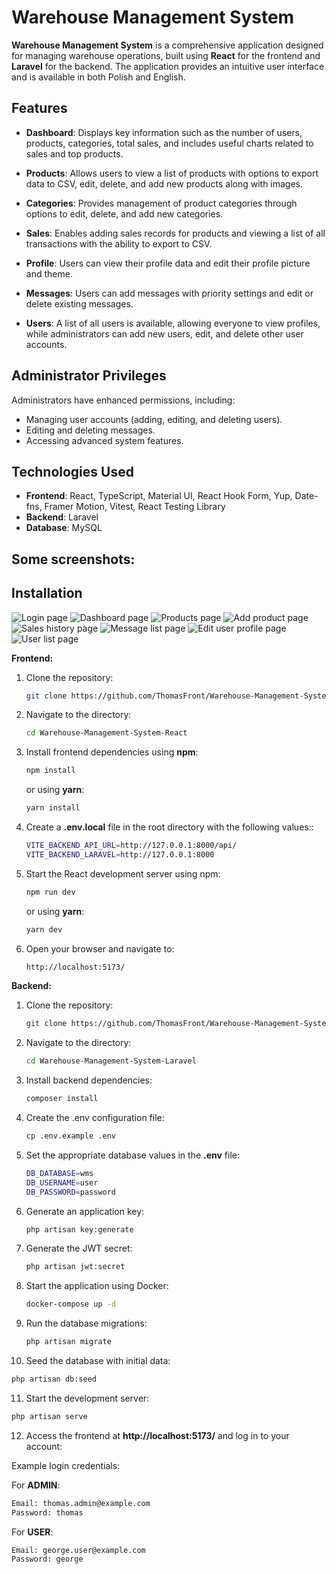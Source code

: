 # Warehouse Management System

**Warehouse Management System** is a comprehensive application designed for managing warehouse operations, built using **React** for the frontend and **Laravel** for the backend. The application provides an intuitive user interface and is available in both Polish and English.

## Features

- **Dashboard**: Displays key information such as the number of users, products, categories, total sales, and includes useful charts related to sales and top products.
  
- **Products**: Allows users to view a list of products with options to export data to CSV, edit, delete, and add new products along with images.
  
- **Categories**: Provides management of product categories through options to edit, delete, and add new categories.
  
- **Sales**: Enables adding sales records for products and viewing a list of all transactions with the ability to export to CSV.
  
- **Profile**: Users can view their profile data and edit their profile picture and theme.
  
- **Messages**: Users can add messages with priority settings and edit or delete existing messages.
  
- **Users**: A list of all users is available, allowing everyone to view profiles, while administrators can add new users, edit, and delete other user accounts.

## Administrator Privileges

Administrators have enhanced permissions, including:
- Managing user accounts (adding, editing, and deleting users).
- Editing and deleting messages.
- Accessing advanced system features.

## Technologies Used

- **Frontend**: React, TypeScript, Material UI, React Hook Form, Yup, Date-fns, Framer Motion, Vitest, React Testing Library 
- **Backend**: Laravel
- **Database**: MySQL

## Some screenshots: 

## Installation

![Login page](https://github.com/user-attachments/assets/4ecc6254-6c00-4fde-90c8-f4cc6c55efb3)
![Dashboard page](https://github.com/user-attachments/assets/ec1d4b20-8f02-45b6-b63f-1f5888209324)
![Products page](https://github.com/user-attachments/assets/a1ec9193-bcea-41a2-8ee8-97d2f1eef482)
![Add product page](https://github.com/user-attachments/assets/0cd8d67a-5cd6-4bb7-9405-84d6f13421b3)
![Sales history page](https://github.com/user-attachments/assets/0d2e6d37-b907-4901-ad9d-2677462911db)
![Message list page](https://github.com/user-attachments/assets/9d1f10b9-0674-4e3e-a1a4-8f1b86772b43)
![Edit user profile page](https://github.com/user-attachments/assets/31d8df89-019c-48ea-83cf-ec928c793f14)
![User list page](https://github.com/user-attachments/assets/452b9c5b-1f21-4740-aa5b-f8c2a0c27695)


**Frontend:**

1. Clone the repository:
   ```bash
   git clone https://github.com/ThomasFront/Warehouse-Management-System-React.git
   ```

2. Navigate to the directory:
   ```bash
   cd Warehouse-Management-System-React
   ```

3. Install frontend dependencies using **npm**:
   ```bash
   npm install
   ```

    or using **yarn**:
    ```bash
    yarn install
    ```

4. Create a **.env.local** file in the root directory with the following values::
   ```bash
   VITE_BACKEND_API_URL=http://127.0.0.1:8000/api/
   VITE_BACKEND_LARAVEL=http://127.0.0.1:8000
   ```

5. Start the React development server using npm:
   ```bash
   npm run dev
   ```

    or using **yarn**:
    ```bash
    yarn dev
    ```

6. Open your browser and navigate to:
   ```bash
   http://localhost:5173/
   ```



**Backend:**

1. Clone the repository:
   ```bash
   git clone https://github.com/ThomasFront/Warehouse-Management-System-Laravel.git
   ```

2. Navigate to the directory:
   ```bash
   cd Warehouse-Management-System-Laravel
   ```

3. Install backend dependencies:
   ```bash
   composer install
   ```

4. Create the .env configuration file:
   ```bash
   cp .env.example .env
   ```

5. Set the appropriate database values in the **.env** file:
   ```bash
   DB_DATABASE=wms
   DB_USERNAME=user
   DB_PASSWORD=password
   ```

6. Generate an application key:
   ```bash
   php artisan key:generate
   ```

7. Generate the JWT secret:
   ```bash
   php artisan jwt:secret
   ```

8. Start the application using Docker:
   ```bash
   docker-compose up -d
   ```

9. Run the database migrations:
   ```bash
   php artisan migrate
   ```

10. Seed the database with initial data:
   ```bash
   php artisan db:seed
   ```

11. Start the development server:
   ```bash
   php artisan serve
   ```

12. Access the frontend at **http://localhost:5173/** and log in to your account:

  Example login credentials:

  For **ADMIN**:
  ```bash
  Email: thomas.admin@example.com
  Password: thomas
  ```

  For **USER**:
  ```bash
  Email: george.user@example.com
  Password: george
  ```
